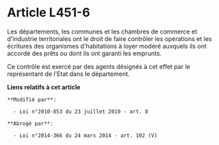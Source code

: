 # Article L451-6

Les départements, les communes et les      chambres de commerce et d'industrie territoriales ont le droit de faire contrôler
les opérations et les écritures des organismes d'habitations à loyer modéré auxquels ils ont accordé des prêts ou dont ils
ont garanti les emprunts. 

Ce contrôle est exercé par des agents désignés à cet effet par le représentant de l'Etat dans le département.

**Liens relatifs à cet article**

	**Modifié par**:

	  - Loi n°2010-853 du 23 juillet 2010 - art. 8

	**Abrogé par**:

	  - Loi n°2014-366 du 24 mars 2014 - art. 102 (V)
